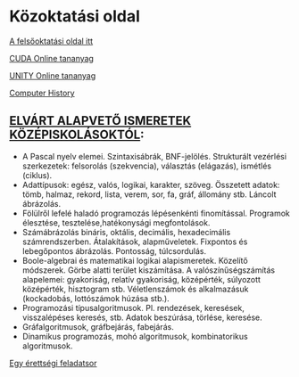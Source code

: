 # Közoktatási oldal

[A felsőoktatási oldal itt](http://www.inf.u-szeged.hu/~tnemeth/)

[CUDA Online tananyag](http://www.inf.u-szeged.hu/~vargalg/oktatas/gpgpu_19-20_1/GPGPU_peldatar/index.html)

[UNITY Online tananyag](http://www.inf.u-szeged.hu/~vargalg/inProgress/Unity/)

[Computer History](http://www.computinghistory.org.uk/det/5942/First-edition-of-the-ASCII-standard-was-published/)

## [ELVÁRT ALAPVETŐ ISMERETEK KÖZÉPISKOLÁSOKTÓL](http://nemes.inf.elte.hu/):

- A Pascal nyelv elemei. Szintaxisábrák, BNF-jelölés. Strukturált vezérlési szerkezetek: felsorolás (szekvencia), választás (elágazás), ismétlés (ciklus).
- Adattípusok: egész, valós, logikai, karakter, szöveg. Összetett adatok: tömb, halmaz, rekord, lista, verem, sor, fa, gráf, állomány stb. Láncolt ábrázolás.
- Fölülről lefelé haladó programozás lépésenkénti finomítással. Programok élesztése, tesztelése,hatékonysági megfontolások.
- Számábrázolás bináris, oktális, decimális, hexadecimális számrendszerben. Átalakítások, alapműveletek. Fixpontos és lebegőpontos ábrázolás. Pontosság, túlcsordulás.
- Boole-algebrai és matematikai logikai alapismeretek. Közelítő módszerek. Görbe alatti terület kiszámítása. A valószínűségszámítás alapelemei: gyakoriság, relatív gyakoriság, középérték, súlyozott középérték, hisztogram stb. Véletlenszámok és alkalmazásuk (kockadobás, lottószámok húzása stb.).
- Programozási típusalgoritmusok. Pl. rendezések, keresések, visszalépéses keresés, stb. Adatok beszúrása, törlése, keresése.
- Gráfalgoritmusok, gráfbejárás, fabejárás.
- Dinamikus programozás, mohó algoritmusok, kombinatorikus algoritmusok.

[Egy érettségi feladatsor](http://dload.oktatas.educatio.hu/erettsegi/feladatok_2019tavasz_emelt/e_inf_19maj_fl.pdf)
